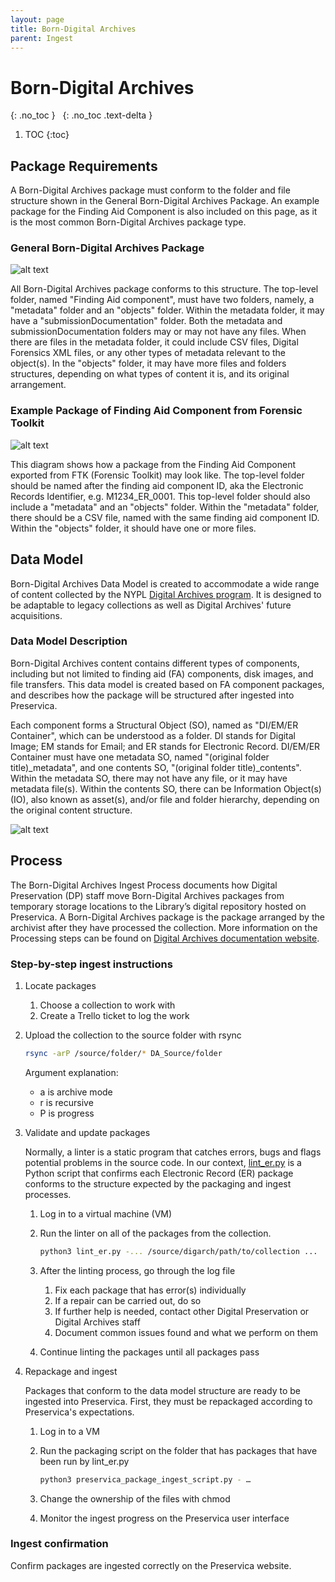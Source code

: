 ```yaml
---
layout: page
title: Born-Digital Archives
parent: Ingest
---
```


# Born-Digital Archives

{: .no_toc }
&nbsp;
{: .no_toc .text-delta }

1. TOC
{:toc}

## Package Requirements

A Born-Digital Archives package must conform to the folder and file structure shown in the General Born-Digital Archives Package.
An example package for the Finding Aid Component is also included on this page, as it is the most common Born-Digital Archives package type.

### General Born-Digital Archives Package

![alt text]({{site.baseurl}}/assets/img/DA_package_general.svg "Diagram showing the file and folder structure of a General
Born-Digital Archives Package")

All Born-Digital Archives package conforms to this structure. The top-level folder, named "Finding Aid component", must have two
folders, namely, a "metadata" folder and an "objects" folder. Within the metadata folder, it may have a "submissionDocumentation" folder.
Both the metadata and submissionDocumentation folders may or may not have any files. When there are files in the metadata folder, it could
include CSV files, Digital Forensics XML files, or any other types of metadata relevant to the object(s). In the "objects" folder, it may
have more files and folders structures, depending on what types of content it is, and its original arrangement.

### Example Package of Finding Aid Component from Forensic Toolkit

![alt text]({{site.baseurl}}/assets/img/DA_package_example_FA_Component_FTK.svg "Diagram showing the file and folder structure of an
Example Package of Finding Aid Component from FTK")

This diagram shows how a package from the Finding Aid Component exported from FTK (Forensic Toolkit) may look like. The top-level folder should
be named after the finding aid component ID, aka the Electronic Records Identifier, e.g. M1234_ER_0001. This top-level folder should also
include a "metadata" and an "objects" folder. Within the "metadata" folder, there should be a CSV file, named with the same finding aid component
ID. Within the "objects" folder, it should have one or more files.

## Data Model

Born-Digital Archives Data Model is created to accommodate a wide range of content collected by the NYPL
[Digital Archives program](https://nypl.github.io/digarch/). It is designed to be adaptable to legacy collections as well as Digital
Archives' future acquisitions.

### Data Model Description

Born-Digital Archives content contains different types of components, including but not limited to finding aid (FA) components, disk images,
and file transfers. This data model is created based on FA component packages, and describes how the package will be structured after ingested
into Preservica.

Each component forms a Structural Object (SO), named as "DI/EM/ER Container", which can be understood as a folder. DI stands for Digital Image;
EM stands for Email; and ER stands for Electronic Record. DI/EM/ER Container must have one metadata SO, named "(original folder title)_metadata",
 and one contents SO, "(original folder title)_contents". Within the metadata SO, there may not have any file, or it may have metadata file(s).
 Within the contents SO, there can be Information Object(s) (IO), also known as asset(s), and/or file and folder hierarchy, depending on the original
 content structure.

![alt text]({{site.baseurl}}/assets/img/svg_data_model_born_digital_archives.svg "Diagram using the Unified Modeling Language showing the Data Model of
the Born-Digital Archives, including the data classification and its relationships, folder names, metadata fragments, security tags")

## Process

The Born-Digital Archives Ingest Process documents how Digital Preservation (DP) staff move
Born-Digital Archives packages from temporary storage locations to the Library’s digital
repository hosted on Preservica. A Born-Digital Archives package is the package arranged
by the archivist after they have processed the collection. More information on the
Processing steps can be found on [Digital Archives documentation website](https://nypl.github.io/digarch/staging/processing.html).

### Step-by-step ingest instructions

1. Locate packages

    1. Choose a collection to work with
    2. Create a Trello ticket to log the work

2. Upload the collection to the source folder with rsync

    ```sh
    rsync -arP /source/folder/* DA_Source/folder
    ```

    Argument explanation:
    * a is archive mode
    * r is recursive
    * P is progress

3. Validate and update packages

    Normally, a linter is a static program that catches errors, bugs and flags potential problems
    in the source code. In our context, [lint_er.py](https://github.com/NYPL/prsv-tools/blob/main/bin/lint_er.py)
    is a Python script that confirms each Electronic Record (ER) package conforms to the structure
    expected by the packaging and ingest processes.

    1. Log in to a virtual machine (VM)
    2. Run the linter on all of the packages from the collection.

        ```sh
        python3 lint_er.py -... /source/digarch/path/to/collection ...
        ```

    3. After the linting process, go through the log file
       1. Fix each package that has error(s) individually
       2. If a repair can be carried out, do so
       3. If further help is needed, contact other Digital Preservation or Digital Archives staff
       4. Document common issues found and what we perform on them
    4. Continue linting the packages until all packages pass

4. Repackage and ingest

    Packages that conform to the data model structure are ready to be ingested into Preservica.
    First, they must be repackaged according to Preservica's expectations.

    1. Log in to a VM
    2. Run the packaging script on the folder that has packages that have been run by lint_er.py

        ```sh
        python3 preservica_package_ingest_script.py - …
        ```

    3. Change the ownership of the files with chmod
    4. Monitor the ingest progress on the Preservica user interface

### Ingest confirmation

Confirm packages are ingested correctly on the Preservica website.
